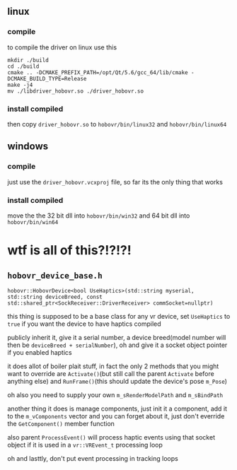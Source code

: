 
## linux

### compile
to compile the driver on linux use this
```
mkdir ./build
cd ./build
cmake .. -DCMAKE_PREFIX_PATH=/opt/Qt/5.6/gcc_64/lib/cmake -DCMAKE_BUILD_TYPE=Release
make -j4
mv ./libdriver_hobovr.so ./driver_hobovr.so
```

### install compiled
then copy `driver_hobovr.so` to `hobovr/bin/linux32` and `hobovr/bin/linux64`

## windows

### compile
just use the `driver_hobovr.vcxproj` file, so far its the only thing that works

### install compiled
move the the 32 bit dll into `hobovr/bin/win32` and 64 bit dll into `hobovr/bin/win64`


# wtf is all of this?!?!?!

## `hobovr_device_base.h`
`hobovr::HobovrDevice<bool UseHaptics>(std::string myserial, std::string deviceBreed, const std::shared_ptr<SockReceiver::DriverReceiver> commSocket=nullptr)`

this thing is supposed to be a base class for any vr device, set `UseHaptics` to `true` if you want the device to have haptics compiled

publicly inherit it, give it a serial number, a device breed(model number will then be `deviceBreed + serialNumber`), oh and give it a socket object pointer if you enabled haptics

it does allot of boiler plait stuff, in fact the only 2 methods that you might want to override are `Activate()`(but still call the parent `Activate` before anything else) and `RunFrame()`(this should update the device's pose `m_Pose`)

oh also you need to supply your own `m_sRenderModelPath` and `m_sBindPath`

another thing it does is manage components, just init it a component, add it to the `m_vComponents` vector and you can forget about it, just don't everride the `GetComponent()` member function

also parent `ProcessEvent()` will process haptic events using that socket object if it is used in a `vr::VREvent_t` processing loop

oh and lasttly, don't put event processing in tracking loops
